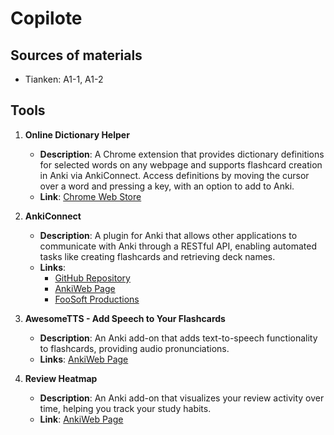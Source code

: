 # Copilote

## Sources of materials

* Tianken: A1-1, A1-2

## Tools

1. **Online Dictionary Helper**
   * **Description**: A Chrome extension that provides dictionary definitions for selected words on any webpage and supports flashcard creation in Anki via AnkiConnect. Access definitions by moving the cursor over a word and pressing a key, with an option to add to Anki.
   * **Link**: [Chrome Web Store](https://chromewebstore.google.com/detail/online-dictionary-helper/lppjdajkacanlmpbbcdkccjkdbpllajb?hl=en)

2. **AnkiConnect**
   * **Description**: A plugin for Anki that allows other applications to communicate with Anki through a RESTful API, enabling automated tasks like creating flashcards and retrieving deck names.
   * **Links**:
     * [GitHub Repository](https://github.com/FooSoft/anki-connect)
     * [AnkiWeb Page](https://ankiweb.net/shared/info/2055492159?source=post_page)
     * [FooSoft Productions](https://foosoft.net/projects/anki-connect/)

3. **AwesomeTTS - Add Speech to Your Flashcards**
   * **Description**: An Anki add-on that adds text-to-speech functionality to flashcards, providing audio pronunciations.
   * **Links**: [AnkiWeb Page](https://ankiweb.net/shared/info/1436550454)

4. **Review Heatmap**
   * **Description**: An Anki add-on that visualizes your review activity over time, helping you track your study habits.
   * **Link**: [AnkiWeb Page](https://ankiweb.net/shared/info/1771074083)
